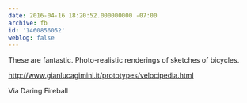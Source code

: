 ```yaml
---
date: 2016-04-16 18:20:52.000000000 -07:00
archive: fb
id: '1460856052'
weblog: false
---
```


These are fantastic. Photo-realistic renderings of sketches of bicycles. 

http://www.gianlucagimini.it/prototypes/velocipedia.html

Via Daring Fireball

